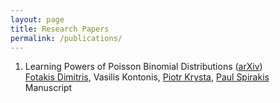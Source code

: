 ```yaml
---
layout: page
title: Research Papers
permalink: /publications/
---
```


1.  Learning Powers of Poisson Binomial Distributions ([arXiv][PBDpowers])  
   [Fotakis Dimitris][fotakis], Vasilis Kontonis, [Piotr Krysta][krysta], [Paul Spirakis][spirakis]  
    Manuscript


[PBDpowers]:http://arxiv.org/abs/1707.05662
[fotakis]:https://www.softlab.ntua.gr/~fotakis/
[krysta]:http://cgi.csc.liv.ac.uk/~piotr/
[spirakis]:https://intranet.csc.liv.ac.uk/news/item.php?id=19
